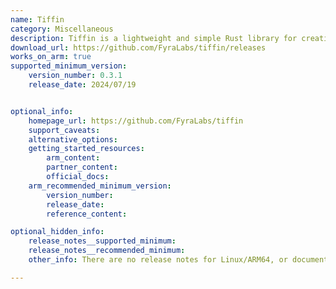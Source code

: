 ```yaml
---
name: Tiffin
category: Miscellaneous
description: Tiffin is a lightweight and simple Rust library for creating and entering chroot jails on Linux.
download_url: https://github.com/FyraLabs/tiffin/releases
works_on_arm: true
supported_minimum_version:
    version_number: 0.3.1
    release_date: 2024/07/19


optional_info:
    homepage_url: https://github.com/FyraLabs/tiffin
    support_caveats:
    alternative_options:
    getting_started_resources:
        arm_content:
        partner_content:
        official_docs: 
    arm_recommended_minimum_version:
        version_number:
        release_date:
        reference_content:

optional_hidden_info:
    release_notes__supported_minimum:
    release_notes__recommended_minimum:
    other_info: There are no release notes for Linux/ARM64, or documentation available at the Github. Since there is cargo.toml file available, tiffin initial version, 0.3.1, can be built using "cargo build --release", and testd with "sudo cargo test -- --ignored". 

---
```

